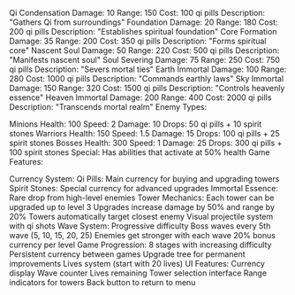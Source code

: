 Qi Condensation
Damage: 10
Range: 150
Cost: 100 qi pills
Description: "Gathers Qi from surroundings"
Foundation
Damage: 20
Range: 180
Cost: 200 qi pills
Description: "Establishes spiritual foundation"
Core Formation
Damage: 35
Range: 200
Cost: 350 qi pills
Description: "Forms spiritual core"
Nascent Soul
Damage: 50
Range: 220
Cost: 500 qi pills
Description: "Manifests nascent soul"
Soul Severing
Damage: 75
Range: 250
Cost: 750 qi pills
Description: "Severs mortal ties"
Earth Immortal
Damage: 100
Range: 280
Cost: 1000 qi pills
Description: "Commands earthly laws"
Sky Immortal
Damage: 150
Range: 320
Cost: 1500 qi pills
Description: "Controls heavenly essence"
Heaven Immortal
Damage: 200
Range: 400
Cost: 2000 qi pills
Description: "Transcends mortal realm"
Enemy Types:

Minions
Health: 100
Speed: 2
Damage: 10
Drops: 50 qi pills + 10 spirit stones
Warriors
Health: 150
Speed: 1.5
Damage: 15
Drops: 100 qi pills + 25 spirit stones
Bosses
Health: 300
Speed: 1
Damage: 25
Drops: 300 qi pills + 100 spirit stones
Special: Has abilities that activate at 50% health
Game Features:

Currency System:
Qi Pills: Main currency for buying and upgrading towers
Spirit Stones: Special currency for advanced upgrades
Immortal Essence: Rare drop from high-level enemies
Tower Mechanics:
Each tower can be upgraded up to level 3
Upgrades increase damage by 50% and range by 20%
Towers automatically target closest enemy
Visual projectile system with qi shots
Wave System:
Progressive difficulty
Boss waves every 5th wave (5, 10, 15, 20, 25)
Enemies get stronger with each wave
20% bonus currency per level
Game Progression:
8 stages with increasing difficulty
Persistent currency between games
Upgrade tree for permanent improvements
Lives system (start with 20 lives)
UI Features:
Currency display
Wave counter
Lives remaining
Tower selection interface
Range indicators for towers
Back button to return to menu